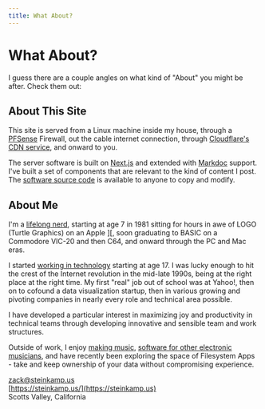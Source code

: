```yaml
---
title: What About?
---
```


# What About?

I guess there are a couple angles on what kind of "About" you might be after. Check them out:

## About This Site

This site is served from a Linux machine inside my house, through a [PFSense](https://www.pfsense.org/) Firewall, out the cable internet connection, through [Cloudflare's CDN service](https://www.cloudflare.com/), and onward to you.

The server software is built on [Next.js](https://nextjs.org/) and extended with [Markdoc](https://markdoc.dev/) support. I've built a set of components that are relevant to the kind of content I post. The [software source code](https://github.com/zsteinkamp/steinkamp.us/) is available to anyone to copy and modify.

## About Me

I'm a [lifelong nerd](/posts/2021-05-22-computer-history), starting at age 7 in 1981 sitting for hours in awe of LOGO (Turtle Graphics) on an Apple ][, soon graduating to BASIC on a Commodore VIC-20 and then C64, and onward through the PC and Mac eras. 

I started [working in technology](/resume) starting at age 17. I was lucky enough to hit the crest of the Internet revolution in the mid-late 1990s, being at the right place at the right time. My first "real" job out of school was at Yahoo!, then on to cofound a data visualization startup, then in various growing and pivoting companies in nearly every role and technical area possible.

I have developed a particular interest in maximizing joy and productivity in technical teams through developing innovative and sensible team and work structures.

Outside of work, I enjoy [making music](/music), [software for other electronic musicians](/music-tools), and have recently been exploring the space of Filesystem Apps - take and keep ownership of your data without compromising experience.

[zack@steinkamp.us](mailto:zack@steinkamp.us)  
[https://steinkamp.us/](https://steinkamp.us)  
Scotts Valley, California

